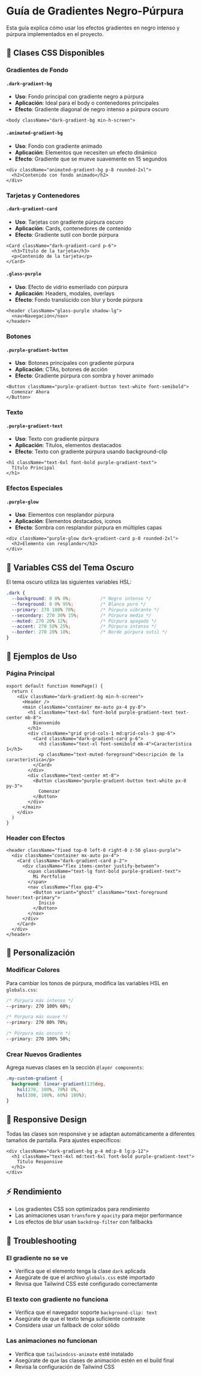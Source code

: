 # Guía de Gradientes Negro-Púrpura

Esta guía explica cómo usar los efectos gradientes en negro intenso y púrpura implementados en el proyecto.

## 🎨 Clases CSS Disponibles

### Gradientes de Fondo

#### `.dark-gradient-bg`
- **Uso**: Fondo principal con gradiente negro a púrpura
- **Aplicación**: Ideal para el body o contenedores principales
- **Efecto**: Gradiente diagonal de negro intenso a púrpura oscuro

```tsx
<body className="dark-gradient-bg min-h-screen">
```

#### `.animated-gradient-bg`
- **Uso**: Fondo con gradiente animado
- **Aplicación**: Elementos que necesiten un efecto dinámico
- **Efecto**: Gradiente que se mueve suavemente en 15 segundos

```tsx
<div className="animated-gradient-bg p-8 rounded-2xl">
  <h2>Contenido con fondo animado</h2>
</div>
```

### Tarjetas y Contenedores

#### `.dark-gradient-card`
- **Uso**: Tarjetas con gradiente púrpura oscuro
- **Aplicación**: Cards, contenedores de contenido
- **Efecto**: Gradiente sutil con borde púrpura

```tsx
<Card className="dark-gradient-card p-6">
  <h3>Título de la tarjeta</h3>
  <p>Contenido de la tarjeta</p>
</Card>
```

#### `.glass-purple`
- **Uso**: Efecto de vidrio esmerilado con púrpura
- **Aplicación**: Headers, modales, overlays
- **Efecto**: Fondo translúcido con blur y borde púrpura

```tsx
<header className="glass-purple shadow-lg">
  <nav>Navegación</nav>
</header>
```

### Botones

#### `.purple-gradient-button`
- **Uso**: Botones principales con gradiente púrpura
- **Aplicación**: CTAs, botones de acción
- **Efecto**: Gradiente púrpura con sombra y hover animado

```tsx
<Button className="purple-gradient-button text-white font-semibold">
  Comenzar Ahora
</Button>
```

### Texto

#### `.purple-gradient-text`
- **Uso**: Texto con gradiente púrpura
- **Aplicación**: Títulos, elementos destacados
- **Efecto**: Texto con gradiente púrpura usando background-clip

```tsx
<h1 className="text-6xl font-bold purple-gradient-text">
  Título Principal
</h1>
```

### Efectos Especiales

#### `.purple-glow`
- **Uso**: Elementos con resplandor púrpura
- **Aplicación**: Elementos destacados, iconos
- **Efecto**: Sombra con resplandor púrpura en múltiples capas

```tsx
<div className="purple-glow dark-gradient-card p-8 rounded-2xl">
  <h2>Elemento con resplandor</h2>
</div>
```

## 🎯 Variables CSS del Tema Oscuro

El tema oscuro utiliza las siguientes variables HSL:

```css
.dark {
  --background: 0 0% 0%;           /* Negro intenso */
  --foreground: 0 0% 95%;          /* Blanco puro */
  --primary: 270 100% 70%;         /* Púrpura vibrante */
  --secondary: 270 30% 15%;        /* Púrpura medio */
  --muted: 270 20% 12%;            /* Púrpura apagado */
  --accent: 270 50% 25%;           /* Púrpura intenso */
  --border: 270 20% 18%;           /* Borde púrpura sutil */
}
```

## 🚀 Ejemplos de Uso

### Página Principal
```tsx
export default function HomePage() {
  return (
    <div className="dark-gradient-bg min-h-screen">
      <Header />
      <main className="container mx-auto px-4 py-8">
        <h1 className="text-6xl font-bold purple-gradient-text text-center mb-8">
          Bienvenido
        </h1>
        <div className="grid grid-cols-1 md:grid-cols-3 gap-6">
          <Card className="dark-gradient-card p-6">
            <h3 className="text-xl font-semibold mb-4">Característica 1</h3>
            <p className="text-muted-foreground">Descripción de la característica</p>
          </Card>
        </div>
        <div className="text-center mt-8">
          <Button className="purple-gradient-button text-white px-8 py-3">
            Comenzar
          </Button>
        </div>
      </main>
    </div>
  )
}
```

### Header con Efectos
```tsx
<header className="fixed top-0 left-0 right-0 z-50 glass-purple">
  <div className="container mx-auto px-4">
    <Card className="dark-gradient-card p-2">
      <div className="flex items-center justify-between">
        <span className="text-lg font-bold purple-gradient-text">
          Mi Portfolio
        </span>
        <nav className="flex gap-4">
          <Button variant="ghost" className="text-foreground hover:text-primary">
            Inicio
          </Button>
        </nav>
      </div>
    </Card>
  </div>
</header>
```

## 🎨 Personalización

### Modificar Colores
Para cambiar los tonos de púrpura, modifica las variables HSL en `globals.css`:

```css
/* Púrpura más intenso */
--primary: 270 100% 60%;

/* Púrpura más suave */
--primary: 270 80% 70%;

/* Púrpura más oscuro */
--primary: 270 100% 50%;
```

### Crear Nuevos Gradientes
Agrega nuevas clases en la sección `@layer components`:

```css
.my-custom-gradient {
  background: linear-gradient(135deg, 
    hsl(270, 100%, 70%) 0%, 
    hsl(300, 100%, 60%) 100%);
}
```

## 📱 Responsive Design

Todas las clases son responsive y se adaptan automáticamente a diferentes tamaños de pantalla. Para ajustes específicos:

```tsx
<div className="dark-gradient-bg p-4 md:p-8 lg:p-12">
  <h1 className="text-4xl md:text-6xl font-bold purple-gradient-text">
    Título Responsive
  </h1>
</div>
```

## ⚡ Rendimiento

- Los gradientes CSS son optimizados para rendimiento
- Las animaciones usan `transform` y `opacity` para mejor performance
- Los efectos de blur usan `backdrop-filter` con fallbacks

## 🔧 Troubleshooting

### El gradiente no se ve
- Verifica que el elemento tenga la clase `dark` aplicada
- Asegúrate de que el archivo `globals.css` esté importado
- Revisa que Tailwind CSS esté configurado correctamente

### El texto con gradiente no funciona
- Verifica que el navegador soporte `background-clip: text`
- Asegúrate de que el texto tenga suficiente contraste
- Considera usar un fallback de color sólido

### Las animaciones no funcionan
- Verifica que `tailwindcss-animate` esté instalado
- Asegúrate de que las clases de animación estén en el build final
- Revisa la configuración de Tailwind CSS
